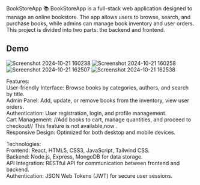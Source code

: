BookStoreApp 📚
BookStoreApp is a full-stack web application designed to manage an online bookstore. The app allows users to browse, search, and purchase books, while admins can manage book inventory and user orders. This project is divided into two parts: the backend and frontend.<br>

## Demo
![Screenshot 2024-10-21 160238](https://github.com/user-attachments/assets/49119072-48d9-4b1c-a16e-47601510c10d)
![Screenshot 2024-10-21 160258](https://github.com/user-attachments/assets/ddb198c4-9d40-4038-9051-fee405b8170f)
![Screenshot 2024-10-21 162507](https://github.com/user-attachments/assets/01d43ef1-c01d-40ab-85de-b6a3d1e82fd7)
![Screenshot 2024-10-21 162538](https://github.com/user-attachments/assets/75bae46b-7217-4b00-8c0f-5b4db2d082c0)

Features:<br>
User-friendly Interface: Browse books by categories, authors, and search by title.<br>
Admin Panel: Add, update, or remove books from the inventory, view user orders.<br>
Authentication: User registration, login, and profile management.<br>
Cart Management: //Add books to cart, manage quantities, and proceed to checkout// This feature is not available,now .<br>
Responsive Design: Optimized for both desktop and mobile devices.<br>

Technologies:<br>
Frontend: React, HTML5, CSS3, JavaScript, Tailwind CSS.<br>
Backend: Node.js, Express, MongoDB for data storage.<br>
API Integration: RESTful API for communication between frontend and backend.<br>
Authentication: JSON Web Tokens (JWT) for secure user sessions.<br>
